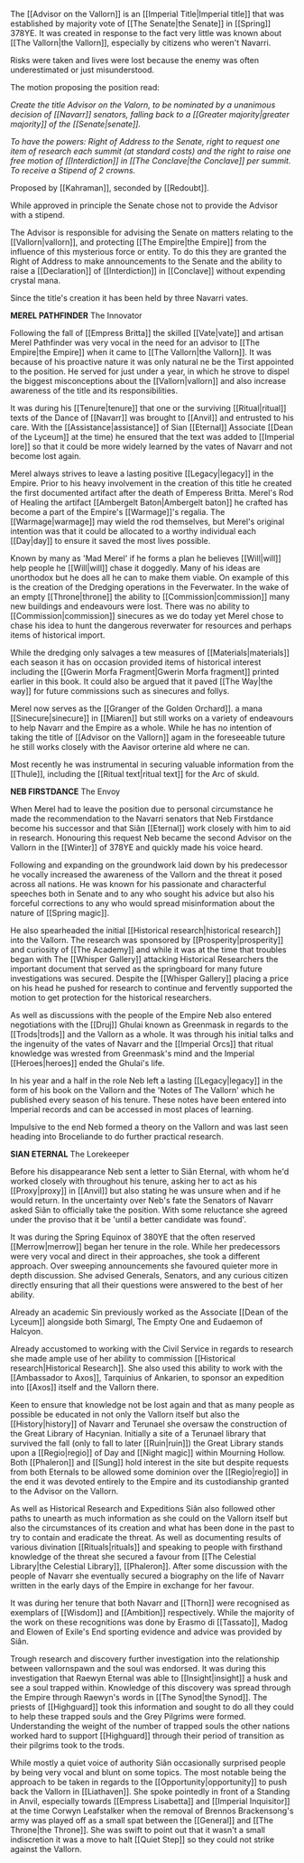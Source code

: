 The [[Advisor on the Vallorn]] is an [[Imperial Title|Imperial title]] that was established by majority vote of [[The Senate|the Senate]] in [[Spring]] 378YE. It was created in response to the fact very little was known about [[The Vallorn|the Vallorn]], especially by citizens who weren't Navarri.

Risks were taken and lives were lost because the enemy was often underestimated or just misunderstood.

The motion proposing the position read:

*Create the title Advisor on the Valorn, to be nominated by a unanimous decision of [[Navarr]] senators, falling back to a [[Greater majority|greater majority]] of the [[Senate|senate]].*

*To have the powers: Right of Address to the Senate, right to request one item of research each summit (at standard costs) and the right to raise one free motion of [[Interdiction]] in [[The Conclave|the Conclave]] per summit. To receive a Stipend of 2 crowns.*

Proposed by [[Kahraman]], seconded by [[Redoubt]].

While approved in principle the Senate chose not to provide the Advisor with a stipend.

The Advisor is responsible for advising the Senate on matters relating to the [[Vallorn|vallorn]], and protecting [[The Empire|the Empire]] from the influence of this mysterious force or entity. To do this they are granted the Right of Address to make announcements to the Senate and the ability to raise a [[Declaration]] of [[Interdiction]] in [[Conclave]] without expending crystal mana.

Since the title's creation it has been held by three Navarri vates.

**MEREL PATHFINDER**
The Innovator

Following the fall of [[Empress Britta]] the skilled [[Vate|vate]] and artisan Merel Pathfinder was very vocal in the need for an advisor to [[The Empire|the Empire]] when it came to [[The Vallorn|the Vallorn]]. It was because of his proactive nature it was only natural ne be the Tirst appointed to the position. He served for just under a year, in which he strove to dispel the biggest misconceptions about the [[Vallorn|vallorn]] and also increase awareness of the title and its responsibilities.

It was during his [[Tenure|tenure]] that one or the surviving [[Ritual|ritual]] texts of the Dance of [[Navarr]] was brought to [[Anvil]] and entrusted to his care. With the [[Assistance|assistance]] of Sian [[Eternal]] Associate [[Dean of the Lyceum]] at the time) he ensured that the text was added to [[Imperial lore]] so that it could be more widely learned by the vates of Navarr and not become lost again.

Merel always strives to leave a lasting positive [[Legacy|legacy]] in the Empire. Prior to his heavy involvement in the creation of this title he created the first documented artifact after the death of Emperess Britta. Merel's Rod of Healing the artifact [[Ambergelt Baton|Ambergelt baton]] he crafted has become a part of the Empire's [[Warmage]]'s regalia. The [[Warmage|warmage]] may wield the rod themselves, but Merel's original intention was that it could be allocated to a worthy individual each [[Day|day]] to ensure it saved the most lives possible.

Known by many as 'Mad Merel' if he forms a plan he believes [[Will|will]] help people he [[Will|will]] chase it doggedly. Many of his ideas are unorthodox but he does all he can to make them viable. On example of this is the creation of the Dredging operations in the Feverwater. In the wake of an empty [[Throne|throne]] the ability to [[Commission|commission]] many new buildings and endeavours were lost. There was no ability to [[Commission|commission]] sinecures as we do today yet Merel chose to chase his idea to hunt the dangerous reverwater for resources and perhaps items of historical import.

While the dredging only salvages a tew measures of [[Materials|materials]] each season it has on occasion provided items of historical interest including the [[Gwerin Morfa Fragment|Gwerin Morfa fragment]] printed earlier in this book. It could also be argued that it paved [[The Way|the way]] for future commissions such as sinecures and follys.

Merel now serves as the [[Granger of the Golden Orchard]]. a mana [[Sinecure|sinecure]] in [[Miaren]] but still works on a variety of endeavours to help Navarr and the Empire as a whole. While he has no intention of taking the title of [[Advisor on the Vallorn]] agam in the foreseeable tuture he still works closely with the Aavisor orterine ald where ne can.

Most recently he was instrumental in securing valuable information from the [[Thule]], including the [[Ritual text|ritual text]] for the Arc of skuld.

**NEB FIRSTDANCE**
The Envoy

When Merel had to leave the position due to personal circumstance he made the recommendation to the Navarri senators that Neb Firstdance become his successor and that Siân [[Eternal]] work closely with him to aid in research. Honouring this request Neb became the second Advisor on the Vallorn in the [[Winter]] of 378YE and quickly made his voice heard.

Following and expanding on the groundwork laid down by his predecessor he vocally increased the awareness of the Vallorn and the threat it posed across all nations. He was known for his passionate and characterful speeches both in Senate and to any who sought his advice but also his forceful corrections to any who would spread misinformation about the nature of [[Spring magic]].

He also spearheaded the initial [[Historical research|historical research]] into the Vallorn. The research was sponsored by [[Prosperity|prosperity]] and curiosity of [[The Academy]] and while it was at the time that troubles began with The [[Whisper Gallery]] attacking Historical Researchers the important document that served as the springboard for many future investigations was secured. Despite the [[Whisper Gallery]] placing a price on his head he pushed for research to continue and fervently supported the motion to get protection for the historical researchers.

As well as discussions with the people of the Empire Neb also entered negotiations with the [[Druj]] Ghulai known as Greenmask in regards to the [[Trods|trods]] and the Vallorn as a whole. It was through his initial talks and the ingenuity of the vates of Navarr and the [[Imperial Orcs]] that ritual knowledge was wrested from Greenmask's mind and the Imperial [[Heroes|heroes]] ended the Ghulai's life.

In his year and a half in the role Neb left a lasting [[Legacy|legacy]] in the form of his book on the Vallorn and the 'Notes of The Vallorn' which he published every season of his tenure. These notes have been entered into Imperial records and can be accessed in most places of learning.

Impulsive to the end Neb formed a theory on the Vallorn and was last seen heading into Broceliande to do further practical research.

**SIAN ETERNAL**
The Lorekeeper

Before his disappearance Neb sent a letter to Siân Eternal, with whom he'd worked closely with throughout his tenure, asking her to act as his [[Proxy|proxy]] in [[Anvil]] but also stating he was unsure when and if he would return. In the uncertainty over Neb's fate the Senators of Navarr asked Siân to officially take the position. With some reluctance she agreed under the proviso that it be 'until a better candidate was found'.

It was during the Spring Equinox of 380YE that the often reserved [[Merrow|merrow]] began her tenure in the role. While her predecessors were very vocal and direct in their approaches, she took a different approach. Over sweeping announcements she favoured quieter more in depth discussion. She advised Generals, Senators, and any curious citizen directly ensuring that all their questions were answered to the best of her ability.

Already an academic Sin previously worked as the Associate [[Dean of the Lyceum]] alongside both Simargl, The Empty One and Eudaemon of Halcyon.

Already accustomed to working with the Civil Service in regards to research she made ample use of her ability to commission [[Historical research|Historical Research]]. She also used this ability to work with the [[Ambassador to Axos]], Tarquinius of Ankarien, to sponsor an expedition into [[Axos]] itself and the Vallorn there.

Keen to ensure that knowledge not be lost again and that as many people as possible be educated in not only the Vallorn itself but also the [[History|history]] of Navarr and Terunael she oversaw the construction of the Great Library of Hacynian. Initially a site of a Terunael library that survived the fall (only to fall to later [[Ruin|ruin]]) the Great Library stands upon a [[Regio|regio]] of Day and [[Night magic]] within Mourning Hollow. Both [[Phaleron]] and [[Sung]] hold interest in the site but despite requests from both Eternals to be allowed some dominion over the [[Regio|regio]] in the end it was devoted entirely to the Empire and its custodianship granted to the Advisor on the Vallorn.

As well as Historical Research and Expeditions Siân also followed other paths to unearth as much information as she could on the Vallorn itself but also the circumstances of its creation and what has been done in the past to try to contain and eradicate the threat. As well as documenting results of various divination [[Rituals|rituals]] and speaking to people with firsthand knowledge of the threat she secured a favour from [[The Celestial Library|the Celestial Library]], [[Phaleron]]. After some discussion with the people of Navarr she eventually secured a biography on the life of Navarr written in the early days of the Empire in exchange for her favour.

It was during her tenure that both Navarr and [[Thorn]] were recognised as exemplars of [[Wisdom]] and [[Ambition]] respectively. While the majority of the work on these recognitions was done by Erasmo di [[Tassato]], Madog and Elowen of Exile's End sporting evidence and advice was provided by Siân.

Trough research and discovery further investigation into the relationship between vallornspawn and the soul was endorsed. It was during this investigation that Raewyn Eternal was able to [[Insight|insight]] a husk and see a soul trapped within. Knowledge of this discovery was spread through the Empire through Raewyn's words in [[The Synod|the Synod]]. The priests of [[Highguard]] took this information and sought to do all they could to help these trapped souls and the Grey Pilgrims were formed. Understanding the weight of the number of trapped souls the other nations worked hard to support [[Highguard]] through their period of transition as their pilgrims took to the trods.

While mostly a quiet voice of authority Siân occasionally surprised people by being very vocal and blunt on some topics. The most notable being the approach to be taken in regards to the [[Opportunity|opportunity]] to push back the Vallorn in [[Liathaven]]. She spoke pointedly in front of a Standing in Anvil, especially towards [[Empress Lisabetta]] and [[Imperial Inquisitor]] at the time Corwyn Leafstalker when the removal of Brennos Brackensong's army was played off as a small spat between the [[General]] and [[The Throne|the Throne]]. She was swift to point out that it wasn't a small indiscretion it was a move to halt [[Quiet Step]] so they could not strike against the Vallorn.